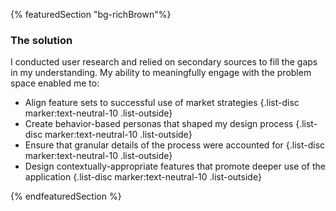 {% featuredSection "bg-richBrown"%}

### The solution

I conducted user research and relied on secondary sources to fill the gaps in my understanding. My ability to meaningfully engage with the problem space enabled me to:

- Align feature sets to successful use of market strategies {.list-disc marker:text-neutral-10 .list-outside}
- Create behavior-based personas that shaped my design process {.list-disc marker:text-neutral-10 .list-outside}
- Ensure that granular details of the process were accounted for {.list-disc marker:text-neutral-10 .list-outside}
- Design contextually-appropriate features that promote deeper use of the application {.list-disc marker:text-neutral-10 .list-outside}

{% endfeaturedSection %}

